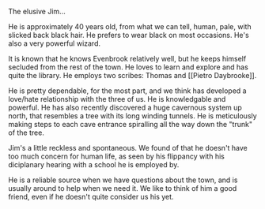 The elusive Jim...

He is approximately 40 years old, from what we can tell, human, pale, with slicked back black hair. He prefers to wear black on most occasions. He's also a very powerful wizard.

It is known that he knows Evenbrook relatively well, but he keeps himself secluded from the rest of the town. He loves to learn and explore and has quite the library. He employs two scribes: Thomas and [[Pietro Daybrooke]].

He is pretty dependable, for the most part, and we think has developed a love/hate relationship with the three of us. He is knowledgable and powerful. He has also recently discovered a huge cavernous system up north, that resembles a tree with its long winding tunnels. He is meticulously making steps to each cave entrance spiralling all the way down the "trunk" of the tree.

Jim's a little reckless and spontaneous. We found of that he doesn't have too much concern for human life, as seen by his flippancy with his diciplanary hearing with a school he is employed by. 

He is a reliable source when we have questions about the town, and is usually around to help when we need it. We like to think of him a good friend, even if he doesn't quite consider us his yet.